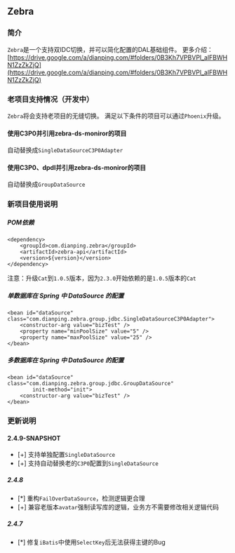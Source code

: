 ## Zebra

### 简介
`Zebra`是一个支持双IDC切换，并可以简化配置的DAL基础组件。
更多介绍：[https://drive.google.com/a/dianping.com/#folders/0B3Kh7VPBVPl_alFBWHN1ZzZkZjQ](https://drive.google.com/a/dianping.com/#folders/0B3Kh7VPBVPl_alFBWHN1ZzZkZjQ)


### 老项目支持情况（开发中）
`Zebra`将会支持老项目的无缝切换。
满足以下条件的项目可以通过`Phoenix`升级。

#### 使用C3P0并引用zebra-ds-moniror的项目
自动替换成`SingleDataSourceC3P0Adapter`

#### 使用C3P0、dpdl并引用zebra-ds-moniror的项目
自动替换成`GroupDataSource`

### 新项目使用说明
##### POM依赖
	<dependency>
    	<groupId>com.dianping.zebra</groupId>
	    <artifactId>zebra-api</artifactId>
    	<version>${version}</version>
	</dependency>

注意：升级`Cat`到`1.0.5`版本，因为`2.3.0`开始依赖的是`1.0.5`版本的`Cat`

##### 单数据库在 Spring 中 DataSource 的配置
	<bean id="dataSource" class="com.dianping.zebra.group.jdbc.SingleDataSourceC3P0Adapter">
		<constructor-arg value="bizTest" />
		<property name="minPoolSize" value="5" />
		<property name="maxPoolSize" value="25" />
	</bean>

##### 多数据库在 Spring 中 DataSource 的配置
	<bean id="dataSource" class="com.dianping.zebra.group.jdbc.GroupDataSource" 
            init-method="init">
		<constructor-arg value="bizTest" />      
	</bean>

### 更新说明
#### 2.4.9-SNAPSHOT
* [+] 支持单独配置`SingleDataSource`
* [+] 支持自动替换老的`C3P0`配置到`SingleDataSource`

##### 2.4.8
* [*] 重构`FailOverDataSource`，检测逻辑更合理
* [+] 兼容老版本`avatar`强制读写库的逻辑，业务方不需要修改相关逻辑代码

##### 2.4.7
* [*] 修复`iBatis`中使用`SelectKey`后无法获得主键的Bug